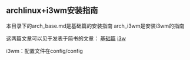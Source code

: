 ## archlinux+i3wm安装指南

本目录下的arch_base.md是基础篇的安装指南
arch_i3wm是安装i3wm的指南

这两篇文章可以见于发表于简书的文章：
[基础篇](https://www.jianshu.com/p/4164e13e0095)
[i3w](https://www.jianshu.com/p/765e7a815d9c)

i3wm：配置文件在config/config
